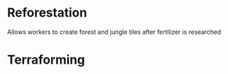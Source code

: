 # Reforestation
 Allows workers to create forest and jungle tiles after fertilizer is researched
# Terraforming 
